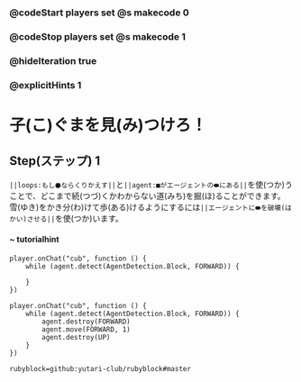 ### @codeStart players set @s makecode 0
### @codeStop players set @s makecode 1

### @hideIteration true 
### @explicitHints 1


# 子(こ)ぐまを見(み)つけろ！

## Step(ステップ) 1 
``||loops:もし⬣ならくりかえす||``と``||agent:■がエージェントの⬬にある||``を使(つか)うことで、どこまで続(つづ)くかわからない道(みち)を掘(ほ)ることができます。</br>
雪(ゆき)をかき分(わ)けて歩(ある)けるようにするには``||エージェントに⬬を破壊(はかい)させる||``を使(つか)います。</br>


#### ~ tutorialhint 
```template
player.onChat("cub", function () {
    while (agent.detect(AgentDetection.Block, FORWARD)) {
    	
    }
})
```

```ghost
player.onChat("cub", function () {
    while (agent.detect(AgentDetection.Block, FORWARD)) {
        agent.destroy(FORWARD)
        agent.move(FORWARD, 1)
        agent.destroy(UP)
    }
})

``` 
```package
rubyblock=github:yutari-club/rubyblock#master
```
